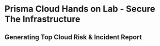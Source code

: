 # Prisma Cloud Hands on Lab - Secure The Infrastructure
## Generating Top Cloud Risk & Incident Report